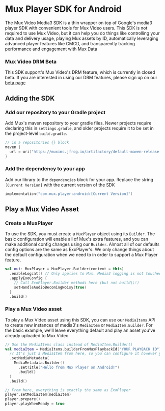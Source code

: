 # Mux Player SDK for Android

The Mux Video Media3 SDK is a thin wrapper on top of Google's media3 player SDK with convenient tools for Mux Video users. This SDK is not required to use Mux Video, but it can help you do things like controlling your data and delivery usage, playing Mux assets by ID, automatically leveraging advanced player features like CMCD, and transparently tracking performance and engagement with [Mux Data](https://www.mux.com/data)

### Mux Video DRM Beta

This SDK support's Mux Video's DRM feature, which is currently in closed beta. If you are interested in using our DRM features, please sign up on our [beta page](https://www.mux.com/beta/drm)

## Adding the SDK

### Add our repository to your Gradle project

Add Mux's maven repository to your gradle files. Newer projects require declaring this in `settings.gradle`, and older projects require it to be set in the project-level `build.gradle`.

```kotlin
// in a repositories {} block
maven {
  url = uri("https://muxinc.jfrog.io/artifactory/default-maven-release-local")
}
```

### Add the dependency to your app

Add our library to the `dependencies` block for your app. Replace the string `[Current Version]` with the current version of the SDK

```kotlin
implementation("com.mux.player:android:[Current Version]")
```

## Play a Mux Video Asset

### Create a MuxPlayer

To use the SDK, you must create a `MuxPlayer` object using its `Builder`. The basic configuration will enable all of Mux's extra features, and you can make additional config changes using our `Builder`. Almost all of our defaults config options are the same as ExoPlayer's. We only change things about the default configuration when we need to in order to support a Mux Player feature.

```kotlin
val out: MuxPlayer = MuxPlayer.Builder(context = this)
  .enableLogcat() // Only applies to Mux. Media3 logging is not touched
  .applyExoConfig {
    // Call ExoPlayer.Builder methods here (but not build()!)
    setHandleAudioBecomingNoisy(true)
  }
  .build()
```
### Play a Mux Video asset

To play a Mux Video asset using this SDK, you can use our `MediaItems` API to create new instances of media3's `MediaItem` or `MediaItem.Builder`. For the basic example, we'll leave everything default and play an asset you've already uploaded to Mux Video

```kotlin
// Use the MediaItems class instead of MediaItem.Builder()
val mediaItem = MediaItems.builderFromMuxPlaybackId("YOUR PLAYBACK ID")
  // It's just a MediaItem from here, so you can configure it however you like
  .setMediaMetadata(
    MediaMetadata.Builder()
      .setTitle("Hello from Mux Player on Android!")
      .build()
  )
  .build()

// From here, everything is exactly the same as ExoPlayer
player.setMediaItem(mediaItem)
player.prepare()
player.playWhenReady = true
```
